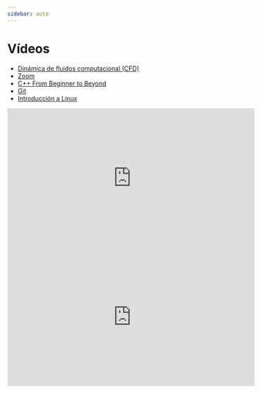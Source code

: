 ```yaml
---
sidebar: auto
---
```


# Vídeos

- [Dinámica de fluidos computacional (CFD)](cfd/README.md)
- [Zoom](zoom/README.md)
- [C++ From Beginner to Beyond](cpp/README.md)
- [Git](git/README.md)
- [Introducción a Linux](https://www.youtube.com/playlist?list=PL6kQim6ljTJv-hMrOngNbCv6kpQYHfFwC)

<iframe width="560" height="315"
  src="https://www.youtube-nocookie.com/embed/m5HuDgRj5Bk"
  title="YouTube video player" frameborder="0"
  allow="accelerometer; autoplay; clipboard-write; encrypted-media; gyroscope; picture-in-picture"
  allowfullscreen>
</iframe>

<iframe width="560" height="315"
  src="https://www.youtube-nocookie.com/embed/z1CpO1F78V4"
  title="YouTube video player" frameborder="0"
  allow="accelerometer; autoplay; clipboard-write; encrypted-media; gyroscope; picture-in-picture"
  allowfullscreen>
</iframe>